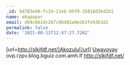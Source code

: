 ```yaml
---
_id: 9d703e90-fc34-11eb-95f9-35018d36d2b1
name: akapapor
email: d94c8614c267c8bd02a0e2b3fe93b3d1
permalink: false
date: '2021-08-13T12:47:27.726Z'
---
```

[url=http://slkjfdf.net/]Akozulu[/url] <a href="http://slkjfdf.net/">Uwavoyay</a> ovp.rzpv.blog.bguiz.com.amh.lf http://slkjfdf.net/
